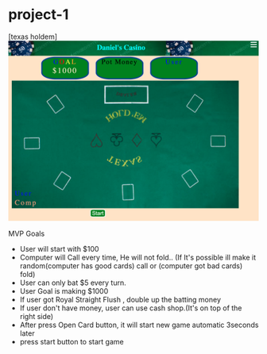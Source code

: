 # project-1

[texas holdem]<img src="project1.png">

MVP Goals

- User will start with $100
- Computer will Call every time, He will not fold.. (If It's possible ill make it random(computer has good cards) call or (computer got bad cards) fold)
- User can only bat $5 every turn.
- User Goal is making $1000
- If user got Royal Straight Flush , double up the batting money
- If user don't have money, user can use cash shop.(It's on top of the right side)
- After press Open Card button, it will start new game automatic 3seconds later
- press start button to start game

